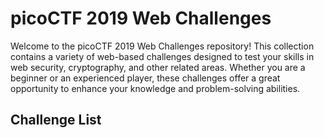 # picoCTF 2019 Web Challenges

Welcome to the picoCTF 2019 Web Challenges repository! This collection contains a variety of web-based challenges designed to test your skills in web security, cryptography, and other related areas. Whether you are a beginner or an experienced player, these challenges offer a great opportunity to enhance your knowledge and problem-solving abilities.

## Challenge List
